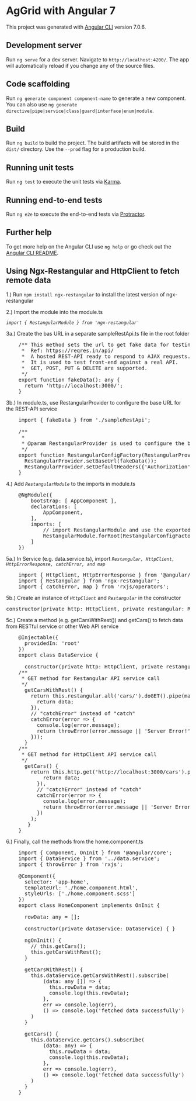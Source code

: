# AgGrid with Angular 7

This project was generated with [Angular CLI](https://github.com/angular/angular-cli) version 7.0.6.

## Development server

Run `ng serve` for a dev server. Navigate to `http://localhost:4200/`. The app will automatically reload if you change any of the source files.

## Code scaffolding

Run `ng generate component component-name` to generate a new component. You can also use `ng generate directive|pipe|service|class|guard|interface|enum|module`.

## Build

Run `ng build` to build the project. The build artifacts will be stored in the `dist/` directory. Use the `--prod` flag for a production build.

## Running unit tests

Run `ng test` to execute the unit tests via [Karma](https://karma-runner.github.io).

## Running end-to-end tests

Run `ng e2e` to execute the end-to-end tests via [Protractor](http://www.protractortest.org/).

## Further help

To get more help on the Angular CLI use `ng help` or go check out the [Angular CLI README](https://github.com/angular/angular-cli/blob/master/README.md).

## Using Ngx-Restangular and HttpClient to fetch remote data

1.) Run `npm install ngx-restangular` to install the latest version of ngx-restangular

2.) Import the module into the module.ts

*`import { RestangularModule } from 'ngx-restangular'`*

3a.) Create the bas URL in a separate sampleRestApi.ts file in the root folder

<pre>
    /** This method sets the url to get fake data for testing.
     *  Ref: https://reqres.in/api/
     *  A hosted REST-API ready to respond to AJAX requests.
     *  It is used to test front-end against a real API.
     *  GET, POST, PUT & DELETE are supported.
     */
    export function fakeData(): any {
      return 'http://localhost:3000/';
    }
</pre>

3b.)  In module.ts, use RestangularProvider to configure the base URL for the REST-API service

<pre>
    import { fakeData } from './sampleRestApi';

    /**
     *
     * @param RestangularProvider is used to configure the base URL for the REST-API service
     */
    export function RestangularConfigFactory(RestangularProvider) {
      RestangularProvider.setBaseUrl(fakeData());
      RestangularProvider.setDefaultHeaders({'Authorization': 'Bearer V6vzEfEimH2PoiretEB7o0jBhp5ICk#d'});
    }
</pre>

4.) Add *`RestangularModule`* to the imports in module.ts

<pre>
    @NgModule({
        bootstrap: [ AppComponent ],
        declarations: [
            AppComponent,
        ],
        imports: [
            // import RestangularModule and use the exported RestangularConfigFactory
            RestangularModule.forRoot(RestangularConfigFactory),
        ]
    })
</pre>

5a.) In Service (e.g. data.service.ts), import *`Restangular, HttpClient, HttpErrorResponse, catchError, and map`*

<pre>
    import { HttpClient, HttpErrorResponse } from '@angular/common/http';
    import { Restangular } from 'ngx-restangular';
    import { catchError, map } from 'rxjs/operators';
</pre>


5b.) Create an instance of *`HttpClient`* and *`Restangular`* in the constructor

<pre>constructor(private http: HttpClient, private restangular: Restangular) {}</pre>

5c.) Create a method (e.g. getCarsWithRest()) and getCars() to fetch data from RESTful service or other Web API service

<pre>
    @Injectable({
      providedIn: 'root'
    })
    export class DataService {

      constructor(private http: HttpClient, private restangular: Restangular) {  }
    /**
     * GET method for Restangular API service call
     */
      getCarsWithRest() {
        return this.restangular.all('cars/').doGET().pipe(map(data => {
          return data;
        }),
        // "catchError" instead of "catch"
        catchError(error => {
          console.log(error.message);
          return throwError(error.message || 'Server Error!');
        }));
      }
    /**
     * GET method for HttpClient API service call
     */
      getCars() {
        return this.http.get('http://localhost:3000/cars').pipe(map(data => {
            return data;
          }),
          // "catchError" instead of "catch"
          catchError(error => {
            console.log(error.message);
            return throwError(error.message || 'Server Error!');
          })
        );
       }
    }
</pre>

6.) Finally, call the methods from the home.component.ts

<pre>
    import { Component, OnInit } from '@angular/core';
    import { DataService } from '../data.service';
    import { throwError } from 'rxjs';

    @Component({
      selector: 'app-home',
      templateUrl: './home.component.html',
      styleUrls: ['./home.component.scss']
    })
    export class HomeComponent implements OnInit {

      rowData: any = [];

      constructor(private dataService: DataService) { }

      ngOnInit() {
        // this.getCars();
        this.getCarsWithRest();
      }

      getCarsWithRest() {
        this.dataService.getCarsWithRest().subscribe(
            (data: any []) => {
              this.rowData = data;
              console.log(this.rowData);
            },
            err => console.log(err),
            () => console.log('fetched data successfully')
        )
      }

      getCars() {
        this.dataService.getCars().subscribe(
            (data: any) => {
              this.rowData = data;
              console.log(this.rowData);
            },
            err => console.log(err),
            () => console.log('fetched data successfully')
        )
      }
    }
</pre>

